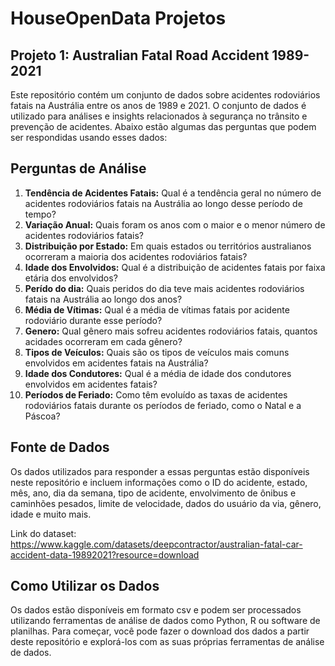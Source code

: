 # HouseOpenData Projetos 

## Projeto 1: Australian Fatal Road Accident 1989-2021

Este repositório contém um conjunto de dados sobre acidentes rodoviários fatais na Austrália entre os anos de 1989 e 2021. O conjunto de dados é utilizado para análises e insights relacionados à segurança no trânsito e prevenção de acidentes. Abaixo estão algumas das perguntas que podem ser respondidas usando esses dados:

## Perguntas de Análise

1. **Tendência de Acidentes Fatais:** Qual é a tendência geral no número de acidentes rodoviários fatais na Austrália ao longo desse período de tempo?
2. **Variação Anual:** Quais foram os anos com o maior e o menor número de acidentes rodoviários fatais?
3. **Distribuição por Estado:** Em quais estados ou territórios australianos ocorreram a maioria dos acidentes rodoviários fatais?
4. **Idade dos Envolvidos:** Qual é a distribuição de acidentes fatais por faixa etária dos envolvidos?
5. **Perído do dia:** Quais peridos do dia teve mais acidentes rodoviários fatais na Austrália ao longo dos anos?
6. **Média de Vítimas:** Qual é a média de vítimas fatais por acidente rodoviário durante esse período?
7. **Genero:** Qual gênero mais sofreu acidentes rodoviários fatais, quantos acidades ocorreram em cada gênero?
8. **Tipos de Veículos:** Quais são os tipos de veículos mais comuns envolvidos em acidentes fatais na Austrália?
9. **Idade dos Condutores:** Qual é a média de idade dos condutores envolvidos em acidentes fatais?
10. **Períodos de Feriado:** Como têm evoluído as taxas de acidentes rodoviários fatais durante os períodos de feriado, como o Natal e a Páscoa?

## Fonte de Dados
Os dados utilizados para responder a essas perguntas estão disponíveis neste repositório e incluem informações como o ID do acidente, estado, mês, ano, dia da semana, tipo de acidente, envolvimento de ônibus e caminhões pesados, limite de velocidade, dados do usuário da via, gênero, idade e muito mais.

Link do dataset: https://www.kaggle.com/datasets/deepcontractor/australian-fatal-car-accident-data-19892021?resource=download

## Como Utilizar os Dados
Os dados estão disponíveis em formato csv e podem ser processados utilizando ferramentas de análise de dados como Python, R ou software de planilhas. Para começar, você pode fazer o download dos dados a partir deste repositório e explorá-los com as suas próprias ferramentas de análise de dados.
